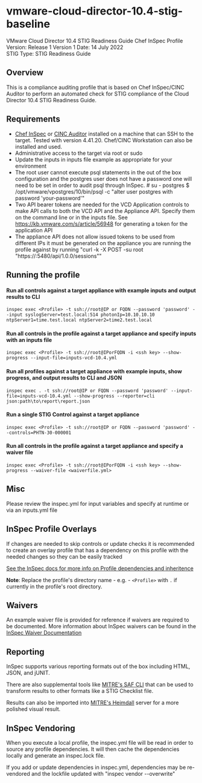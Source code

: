 # vmware-cloud-director-10.4-stig-baseline
VMware Cloud Director 10.4 STIG Readiness Guide Chef InSpec Profile  
Version: Release 1 Version 1 Date: 14 July 2022  
STIG Type: STIG Readiness Guide  

## Overview
This is a compliance auditing profile that is based on Chef InSpec/CINC Auditor to perform an automated check for STIG compliance of the Cloud Director 10.4 STIG Readiness Guide.  

## Requirements

- [Chef InSpec](https://downloads.chef.io/tools/inspec) or [CINC Auditor](https://cinc.sh/start/auditor/) installed on a machine that can SSH to the target. Tested with version 4.41.20. Chef/CINC Workstation can also be installed and used.
- Administrative access to the target via root or sudo
- Update the inputs in inputs file example as appropriate for your environment
- The root user cannot execute psql statements in the out of the box configuration and the postgres user does not have a password one will need to be set in order to audit psql through InSpec. # su - postgres $ /opt/vmware/vpostgres/10/bin/psql -c "alter user postgres with password 'your-password'"
- Two API bearer tokens are needed for the VCD Application controls to make API calls to both the VCD API and the Appliance API. Specify them on the command line or in the inputs file. See https://kb.vmware.com/s/article/56948 for generating a token for the application API
- The appliance API does not allow issued tokens to be used from different IPs it must be generated on the appliance you are running the profile against by running "curl -k -X POST -su root "https://<insert ip or name or localhost>:5480/api/1.0.0/sessions""

## Running the profile

#### Run all controls against a target appliance with example inputs and output results to CLI
```
inspec exec <Profile> -t ssh://root@IP or FQDN --password 'password' --input syslogServer=test.local:514 photonIp=10.10.10.10 ntpServer1=time.test.local ntpServer2=time2.test.local
```

#### Run all controls in the profile against a target appliance and specify inputs with an inputs file
```
inspec exec <Profile> -t ssh://root@IPorFQDN -i <ssh key> --show-progress --input-file=inputs-vcd-10.4.yml
```

#### Run all profiles against a target appliance with example inputs, show progress, and output results to CLI and JSON
```
inspec exec . -t ssh://root@IP or FQDN --password 'password' --input-file=inputs-vcd-10.4.yml --show-progress --reporter=cli json:path\to\report\report.json
```

#### Run a single STIG Control against a target appliance
```
inspec exec <Profile> -t ssh://root@IP or FQDN --password 'password' --controls=PHTN-30-000001
```

#### Run all controls in the profile against a target appliance and specify a waiver file 
```
inspec exec <Profile> -t ssh://root@IPorFQDN -i <ssh key> --show-progress --waiver-file <waiverfile.yml>
```

## Misc

Please review the inspec.yml for input variables and specify at runtime or via an inputs.yml file

## InSpec Profile Overlays

If changes are needed to skip controls or update checks it is recommended to create an overlay profile that has a dependency on this profile with the needed changes so they can be easily tracked 

[See the InSpec docs for more info on Profile dependencies and inheritence](https://www.inspec.io/docs/reference/profiles/)

**Note**: Replace the profile's directory name - e.g. - `<Profile>` with `.` if currently in the profile's root directory.  

## Waivers
An example waiver file is provided for reference if waivers are required to be documented. More information about InSpec waivers can be found in the [InSpec Waiver Documentation](https://docs.chef.io/inspec/waivers/)  

## Reporting
InSpec supports various reporting formats out of the box including HTML, JSON, and jUNIT.  

There are also supplemental tools like [MITRE's SAF CLI](https://github.com/mitre/saf) that can be used to transform results to other formats like a STIG Checklist file.  

Results can also be imported into [MITRE's Heimdall](https://github.com/mitre/heimdall2) server for a more polished visual result.  

## InSpec Vendoring

When you execute a local profile, the inspec.yml file will be read in order to source any profile dependencies. It will then cache the dependencies locally and generate an inspec.lock file.

If you add or update dependencies in inspec.yml, dependencies may be re-vendored and the lockfile updated with "inspec vendor --overwrite"
